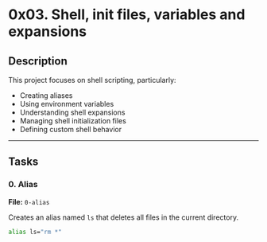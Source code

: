 # 0x03. Shell, init files, variables and expansions

## Description

This project focuses on shell scripting, particularly:

- Creating aliases
- Using environment variables
- Understanding shell expansions
- Managing shell initialization files
- Defining custom shell behavior

---

## Tasks

### 0. Alias
**File:** `0-alias`

Creates an alias named `ls` that deletes all files in the current directory.

```bash
alias ls="rm *"

